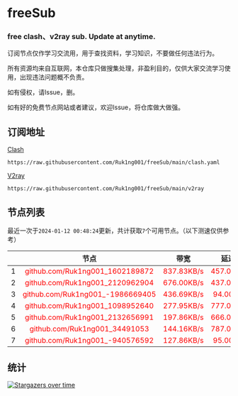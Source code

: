 # freeSub
### free clash、v2ray sub. Update at anytime.

订阅节点仅作学习交流用，用于查找资料，学习知识，不要做任何违法行为。

所有资源均来自互联网，本仓库只做搜集处理，非盈利目的，仅供大家交流学习使用，出现违法问题概不负责。

如有侵权，请Issue，删。

如有好的免费节点网站或者建议，欢迎Issue，将仓库做大做强。

## 订阅地址
[Clash](https://raw.githubusercontent.com/Ruk1ng001/freeSub/main/clash.yaml)
```
https://raw.githubusercontent.com/Ruk1ng001/freeSub/main/clash.yaml
```
[V2ray](https://raw.githubusercontent.com/Ruk1ng001/freeSub/main/v2ray)
```
https://raw.githubusercontent.com/Ruk1ng001/freeSub/main/v2ray
```

## 节点列表

最近一次于`2024-01-12 00:48:24`更新，共计获取`7`个可用节点。（以下测速仅供参考）

|  | 节点 | 带宽 | 延迟 |
|:-:|:--:|:--:|:--:|
 | 1 | <font color=red>github.com/Ruk1ng001_1602189872</font> | <font color=red>837.83KB/s</font> | <font color=red>457.00ms</font> |
 | 2 | <font color=red>github.com/Ruk1ng001_2120962904</font> | <font color=red>676.00KB/s</font> | <font color=red>437.00ms</font> |
 | 3 | <font color=red>github.com/Ruk1ng001_-1986669405</font> | <font color=red>436.69KB/s</font> | <font color=red>94.00ms</font> |
 | 4 | <font color=red>github.com/Ruk1ng001_1098952640</font> | <font color=red>277.95KB/s</font> | <font color=red>777.00ms</font> |
 | 5 | <font color=red>github.com/Ruk1ng001_2132656991</font> | <font color=red>197.86KB/s</font> | <font color=red>666.00ms</font> |
 | 6 | <font color=red>github.com/Ruk1ng001_34491053</font> | <font color=red>144.16KB/s</font> | <font color=red>787.00ms</font> |
 | 7 | <font color=red>github.com/Ruk1ng001_-940576592</font> | <font color=red>127.86KB/s</font> | <font color=red>95.00ms</font> |


## 统计

[![Stargazers over time](https://starchart.cc/Ruk1ng001/freeSub.svg)](https://starchart.cc/Ruk1ng001/freeSub)